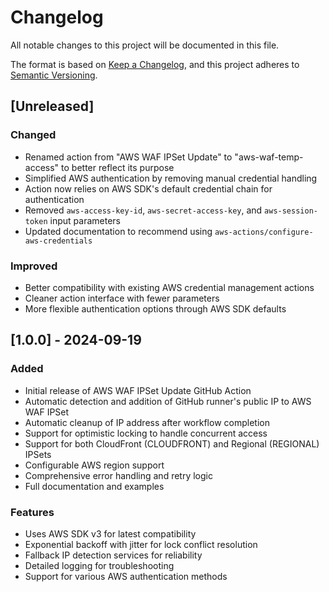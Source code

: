 # Changelog

All notable changes to this project will be documented in this file.

The format is based on [Keep a Changelog](https://keepachangelog.com/en/1.0.0/),
and this project adheres to [Semantic Versioning](https://semver.org/spec/v2.0.0.html).

## [Unreleased]

### Changed
- Renamed action from "AWS WAF IPSet Update" to "aws-waf-temp-access" to better reflect its purpose
- Simplified AWS authentication by removing manual credential handling
- Action now relies on AWS SDK's default credential chain for authentication
- Removed `aws-access-key-id`, `aws-secret-access-key`, and `aws-session-token` input parameters
- Updated documentation to recommend using `aws-actions/configure-aws-credentials`

### Improved
- Better compatibility with existing AWS credential management actions
- Cleaner action interface with fewer parameters
- More flexible authentication options through AWS SDK defaults

## [1.0.0] - 2024-09-19

### Added
- Initial release of AWS WAF IPSet Update GitHub Action
- Automatic detection and addition of GitHub runner's public IP to AWS WAF IPSet
- Automatic cleanup of IP address after workflow completion
- Support for optimistic locking to handle concurrent access
- Support for both CloudFront (CLOUDFRONT) and Regional (REGIONAL) IPSets
- Configurable AWS region support
- Comprehensive error handling and retry logic
- Full documentation and examples

### Features
- Uses AWS SDK v3 for latest compatibility
- Exponential backoff with jitter for lock conflict resolution
- Fallback IP detection services for reliability
- Detailed logging for troubleshooting
- Support for various AWS authentication methods